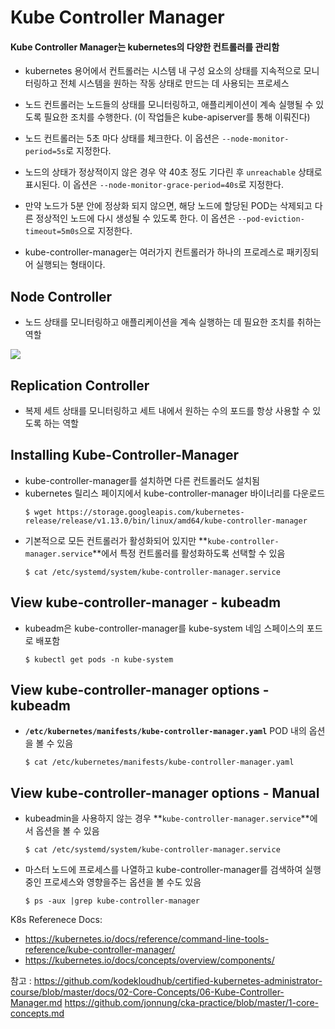# Kube Controller Manager

#### Kube Controller Manager는 kubernetes의 다양한 컨트롤러를 관리함
- kubernetes 용어에서 컨트롤러는 시스템 내 구성 요소의 상태를 지속적으로 모니터링하고 전체 시스템을 원하는 작동 상태로 만드는 데 사용되는 프로세스

- 노드 컨트롤러는 노드들의 상태를 모니터링하고, 애플리케이션이 계속 실행될 수 있도록 필요한 조치를 수행한다. (이 작업들은 kube-apiserver를 통해 이뤄진다)
- 노드 컨트롤러는 5초 마다 상태를 체크한다. 이 옵션은 `--node-monitor-period=5s`로 지정한다. 
- 노드의 상태가 정상적이지 않은 경우 약 40초 정도 기다린 후 `unreachable` 상태로 표시된다. 이 옵션은 `--node-monitor-grace-period=40s`로 지정한다. 
- 만약 노드가 5분 안에 정상화 되지 않으면, 해당 노드에 할당된 POD는 삭제되고 다른 정상적인 노드에 다시 생성될 수 있도록 한다. 이 옵션은 `--pod-eviction-timeout=5m0s`으로 지정한다. 
- kube-controller-manager는 여러가지 컨트롤러가 하나의 프로레스로 패키징되어 실행되는 형태이다. 

## Node Controller
   - 노드 상태를 모니터링하고 애플리케이션을 계속 실행하는 데 필요한 조치를 취하는 역할 
  
   <img src = https://github.com/kodekloudhub/certified-kubernetes-administrator-course/blob/master/images/node-controller.PNG>
   
## Replication Controller
   - 복제 세트 상태를 모니터링하고 세트 내에서 원하는 수의 포드를 항상 사용할 수 있도록 하는 역할
   
## Installing Kube-Controller-Manager
  - kube-controller-manager를 설치하면 다른 컨트롤러도 설치됨
  - kubernetes 릴리스 페이지에서 kube-controller-manager 바이너리를 다운로드
    ```
    $ wget https://storage.googleapis.com/kubernetes-release/release/v1.13.0/bin/linux/amd64/kube-controller-manager
    ```
  - 기본적으로 모든 컨트롤러가 활성화되어 있지만 **`kube-controller-manager.service`**에서 특정 컨트롤러를 활성화하도록 선택할 수 있음
    ```
    $ cat /etc/systemd/system/kube-controller-manager.service
    ```
    
## View kube-controller-manager - kubeadm
- kubeadm은 kube-controller-manager를 kube-system 네임 스페이스의 포드로 배포함
  ```
  $ kubectl get pods -n kube-system
  ```
  
## View kube-controller-manager options - kubeadm
- **`/etc/kubernetes/manifests/kube-controller-manager.yaml`** POD 내의 옵션을 볼 수 있음
  ```
  $ cat /etc/kubernetes/manifests/kube-controller-manager.yaml
  ```
  
## View kube-controller-manager options - Manual
- kubeadmin을 사용하지 않는 경우 **`kube-controller-manager.service`**에서 옵션을 볼 수 있음
  ```
  $ cat /etc/systemd/system/kube-controller-manager.service
  ```
  
- 마스터 노드에 프로세스를 나열하고 kube-controller-manager를 검색하여 실행중인 프로세스와 영향을주는 옵션을 볼 수도 있음
  ```
  $ ps -aux |grep kube-controller-manager
  ```

  
K8s Referenece Docs:
- https://kubernetes.io/docs/reference/command-line-tools-reference/kube-controller-manager/
- https://kubernetes.io/docs/concepts/overview/components/

참고 : https://github.com/kodekloudhub/certified-kubernetes-administrator-course/blob/master/docs/02-Core-Concepts/06-Kube-Controller-Manager.md
https://github.com/jonnung/cka-practice/blob/master/1-core-concepts.md
